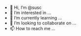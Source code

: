 - 👋 Hi, I’m @susc
- 👀 I’m interested in ...
- 🌱 I’m currently learning ...
- 💞️ I’m looking to collaborate on ...
- 📫 How to reach me ...

<!---
susc/susc is a ✨ special ✨ repository because its `README.md` (this file) appears on your GitHub profile.
You can click the Preview link to take a look at your changes.
--->
